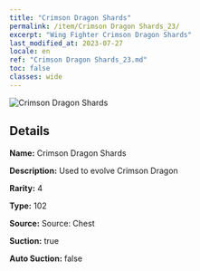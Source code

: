 ```yaml
---
title: "Crimson Dragon Shards"
permalink: /item/Crimson Dragon Shards_23/
excerpt: "Wing Fighter Crimson Dragon Shards"
last_modified_at: 2023-07-27
locale: en
ref: "Crimson Dragon Shards_23.md"
toc: false
classes: wide
---
```



 ![Crimson Dragon Shards](/images/item/Crimson_Dragon_Shards_p.png)



## Details

 **Name:** Crimson Dragon Shards 

 **Description:** Used to evolve Crimson Dragon

 **Rarity:** 4 

 **Type:** 102 

 **Source:** Source: Chest 

 **Suction:** true 

 **Auto Suction:** false 


